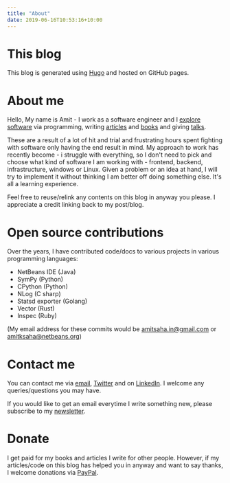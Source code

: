 ```yaml
---
title: "About"
date: 2019-06-16T10:53:16+10:00
---
```



# This blog

This blog is generated using [Hugo](https://gohugo.io) and hosted on GitHub pages.

# About me

Hello, My name is Amit - I work as a software engineer and I [explore software](https://github.com/amitsaha)
via programming, writing [articles](../articles) and [books](../books) and giving [talks](../talks).

These are a result of a lot of hit and trial and frustrating hours spent fighting with software only having 
the end result in mind. My approach to work has recently become - i struggle with everything, so I don't
need to pick and choose what kind of software I am working with - frontend, backend, infrastructure, windows
or Linux. Given a problem or an idea at hand, I will try to implement it without thinking I am better off 
doing something else. It's all a learning experience.

Feel free to reuse/relink any contents on this blog in anyway you please. I appreciate a credit linking back to
my post/blog.

# Open source contributions

Over the years, I have contributed code/docs to various projects in various programming languages:

- NetBeans IDE (Java)
- SymPy (Python)
- CPython (Python)
- NLog (C sharp)
- Statsd exporter (Golang)
- Vector (Rust)
- Inspec (Ruby)

(My email address for these commits would be amitsaha.in@gmail.com or amitksaha@netbeans.org)

# Contact me

You can contact me via [email](mailto:amitsaha.in@gmail.com), [Twitter](http://twitter.com/echorand)
and on [LinkedIn](https://au.linkedin.com/in/echorand). I welcome any queries/questions you may have.

If you would like to get an email everytime I write something new, please subscribe to my 
[newsletter](https://buttondown.email/echorand.me).

# Donate

I get paid for my books and articles I write for other people. However, if my articles/code on this blog 
has helped you in anyway and want to say thanks, I welcome donations via [PayPal](https://www.paypal.me/echorand).
